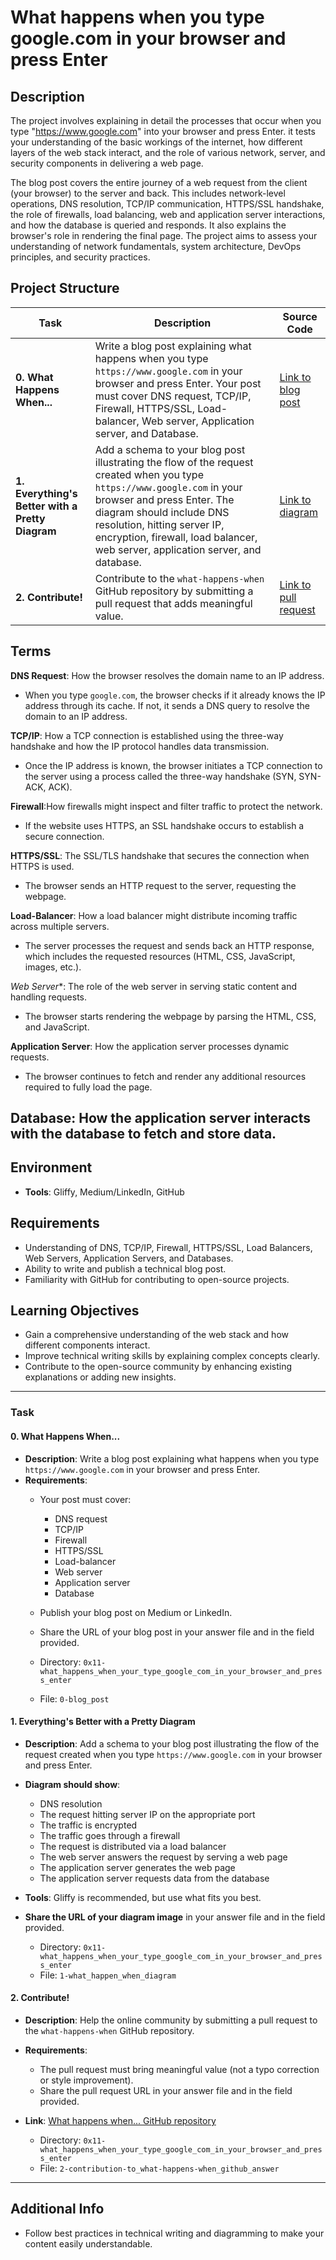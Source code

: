 #  What happens when you type google.com in your browser and press Enter

## Description
The project involves explaining in detail the processes that occur when you type "https://www.google.com" into your browser and press Enter. it tests your understanding of the basic workings of the internet, how different layers of the web stack interact, and the role of various network, server, and security components in delivering a web page.

The blog post covers the entire journey of a web request from the client (your browser) to the server and back. This includes network-level operations, DNS resolution, TCP/IP communication, HTTPS/SSL handshake, the role of firewalls, load balancing, web and application server interactions, and how the database is queried and responds. It also explains the browser's role in rendering the final page. The project aims to assess your understanding of network fundamentals, system architecture, DevOps principles, and security practices. 

## Project Structure

| Task | Description | Source Code |
|-----------------------------------|------------------------------------------------------|-----------------------------------------------|
| **0. What Happens When...** | Write a blog post explaining what happens when you type `https://www.google.com` in your browser and press Enter. Your post must cover DNS request, TCP/IP, Firewall, HTTPS/SSL, Load-balancer, Web server, Application server, and Database. | [Link to blog post](#) |
| **1. Everything's Better with a Pretty Diagram** | Add a schema to your blog post illustrating the flow of the request created when you type `https://www.google.com` in your browser and press Enter. The diagram should include DNS resolution, hitting server IP, encryption, firewall, load balancer, web server, application server, and database. | [Link to diagram](#) |
| **2. Contribute!** | Contribute to the `what-happens-when` GitHub repository by submitting a pull request that adds meaningful value. | [Link to pull request](#) |

## Terms
 **DNS Request**: How the browser resolves the domain name to an IP address.
-  When you type `google.com`, the browser checks if it already knows the IP address through its cache. If not, it sends a DNS query to resolve the domain to an IP address.

**TCP/IP**: How a TCP connection is established using the three-way handshake and how the IP protocol handles data transmission.
- Once the IP address is known, the browser initiates a TCP connection to the server using a process called the three-way handshake (SYN, SYN-ACK, ACK).

**Firewall**:How firewalls might inspect and filter traffic to protect the network.
- If the website uses HTTPS, an SSL handshake occurs to establish a secure connection. 

**HTTPS/SSL**: The SSL/TLS handshake that secures the connection when HTTPS is used.
- The browser sends an HTTP request to the server, requesting the webpage.

**Load-Balancer**: How a load balancer might distribute incoming traffic across multiple servers.
- The server processes the request and sends back an HTTP response, which includes the requested resources (HTML, CSS, JavaScript, images, etc.).

*Web Server**: The role of the web server in serving static content and handling requests.
- The browser starts rendering the webpage by parsing the HTML, CSS, and JavaScript.

**Application Server**: How the application server processes dynamic requests.
- The browser continues to fetch and render any additional resources required to fully load the page.

**Database**: How the application server interacts with the database to fetch and store data.
---

## Environment
- **Tools**: Gliffy, Medium/LinkedIn, GitHub

## Requirements

- Understanding of DNS, TCP/IP, Firewall, HTTPS/SSL, Load Balancers, Web Servers, Application Servers, and Databases.
- Ability to write and publish a technical blog post.
- Familiarity with GitHub for contributing to open-source projects.

## Learning Objectives

- Gain a comprehensive understanding of the web stack and how different components interact.
- Improve technical writing skills by explaining complex concepts clearly.
- Contribute to the open-source community by enhancing existing explanations or adding new insights.
---

### Task

#### 0. What Happens When...
- **Description**: Write a blog post explaining what happens when you type `https://www.google.com` in your browser and press Enter.
- **Requirements**:
  - Your post must cover:
    - DNS request
    - TCP/IP
    - Firewall
    - HTTPS/SSL
    - Load-balancer
    - Web server
    - Application server
    - Database
  - Publish your blog post on Medium or LinkedIn.
  - Share the URL of your blog post in your answer file and in the field provided.

  - Directory: `0x11-what_happens_when_your_type_google_com_in_your_browser_and_press_enter`
  - File: `0-blog_post`

#### 1. Everything's Better with a Pretty Diagram
- **Description**: Add a schema to your blog post illustrating the flow of the request created when you type `https://www.google.com` in your browser and press Enter.
- **Diagram should show**:
  - DNS resolution
  - The request hitting server IP on the appropriate port
  - The traffic is encrypted
  - The traffic goes through a firewall
  - The request is distributed via a load balancer
  - The web server answers the request by serving a web page
  - The application server generates the web page
  - The application server requests data from the database
- **Tools**: Gliffy is recommended, but use what fits you best.
- **Share the URL of your diagram image** in your answer file and in the field provided.

  - Directory: `0x11-what_happens_when_your_type_google_com_in_your_browser_and_press_enter`
  - File: `1-what_happen_when_diagram`

#### 2. Contribute!
- **Description**: Help the online community by submitting a pull request to the `what-happens-when` GitHub repository.
- **Requirements**:
  - The pull request must bring meaningful value (not a typo correction or style improvement).
  - Share the pull request URL in your answer file and in the field provided.
- **Link**: [What happens when... GitHub repository](https://github.com/alex/what-happens-when#the-g-key-is-pressed)

  - Directory: `0x11-what_happens_when_your_type_google_com_in_your_browser_and_press_enter`
  - File: `2-contribution-to_what-happens-when_github_answer`

---
## Additional Info
- Follow best practices in technical writing and diagramming to make your content easily understandable.


